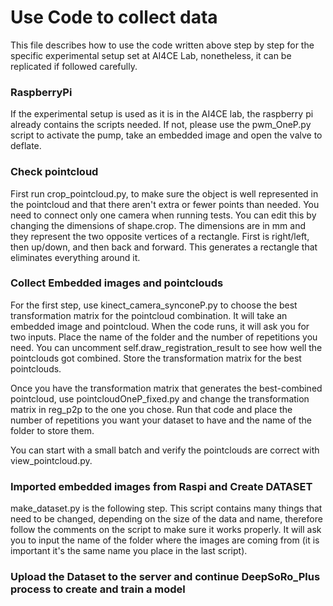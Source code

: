 # Use Code to collect data 
This file describes how to use the code written above step by step for the specific experimental setup set at AI4CE Lab, nonetheless, it can be replicated if followed carefully. 

### RaspberryPi
If the experimental setup is used as it is in the AI4CE lab, the raspberry pi already contains the scripts needed. If not, please use the pwm_OneP.py script to activate the pump, take an embedded image and open the valve to deflate.

### Check pointcloud 
First run crop_pointcloud.py, to make sure the object is well represented in the pointcloud and that there aren't extra or fewer points than needed. You need to connect only one camera when running tests. You can edit this by changing the dimensions of shape.crop. The dimensions are in mm and they represent the two opposite vertices of a rectangle. First is right/left, then up/down, and then back and forward. This generates a rectangle that eliminates everything around it. 

### Collect Embedded images and pointclouds 
For the first step, use kinect_camera_synconeP.py to choose the best transformation matrix for the pointcloud combination. It will take an embedded image and pointcloud. When the code runs, it will ask you for two inputs. Place the name of the folder and the number of repetitions you need. 
You can uncomment self.draw_registration_result to see how well the pointclouds got combined. Store the transformation matrix for the best pointclouds. 

Once you have the transformation matrix that generates the best-combined pointcloud, use pointcloudOneP_fixed.py and change the transformation matrix in reg_p2p to the one you chose. Run that code and place the number of repetitions you want your dataset to have and the name of the folder to store them. 

You can start with a small batch and verify the pointclouds are correct with view_pointcloud.py. 

### Imported embedded images from Raspi and Create DATASET 
make_dataset.py is the following step. This script contains many things that need to be changed, depending on the size of the data and name, therefore follow the comments on the script to make sure it works properly.
It will ask you to input the name of the folder where the images are coming from (it is important it's the same name you place in the last script).

### Upload the Dataset to the server and continue DeepSoRo_Plus process to create and train a model 
